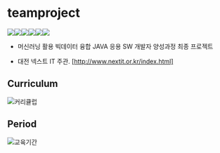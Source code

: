 # teamproject

<img src="https://img.shields.io/badge/Ubuntu-E95420?style=for-the-badge&logo=ubuntu&logoColor=white"><img src="https://img.shields.io/badge/Spring-6DB33F?style=for-the-badge&logo=spring&logoColor=white"><img src="https://img.shields.io/badge/Jenkins-D24939?style=for-the-badge&logo=Jenkins&logoColor=white"><img src="https://img.shields.io/badge/JavaScript-F7DF1E?style=for-the-badge&logo=JavaScript&logoColor=white"><img src="https://img.shields.io/badge/Oracle-F80000?style=for-the-badge&logo=Oracle&logoColor=white"><img src="https://img.shields.io/badge/jQuery-0769AD?style=for-the-badge&logo=jQuery&logoColor=white">


- 머신러닝 활용 빅데이터 융합 JAVA 응용 SW 개발자 양성과정 최종 프로젝트

- 대전 넥스트 IT 주관. [http://www.nextit.or.kr/index.html]

## Curriculum

![커리큘럽](https://user-images.githubusercontent.com/65393001/215044218-a130d317-52fc-4c58-a914-58d4e5543959.PNG)

## Period

![교육기간](https://user-images.githubusercontent.com/65393001/215044657-295fd9fd-2a3a-4de0-96ee-903272247d1d.PNG)
